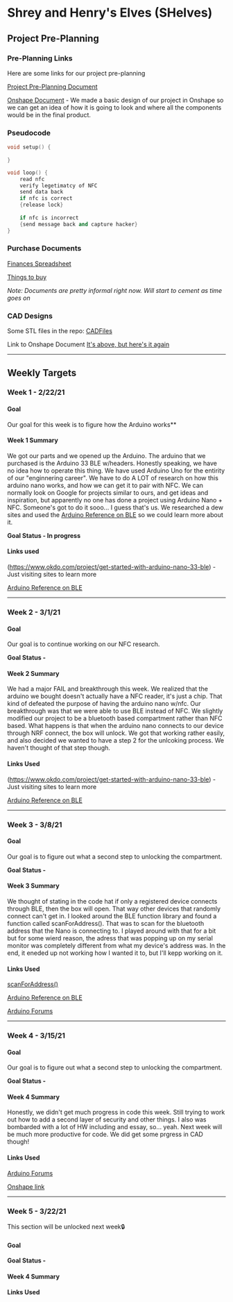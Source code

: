 # Shrey and Henry's Elves (SHelves)

## Project Pre-Planning

### Pre-Planning Links

Here are some links for our project pre-planning

[Project Pre-Planning Document](https://docs.google.com/document/d/1n7HKKgamwmxf23o07j7cTV_iTXT8w2us0Eivl7ezHLk/edit)

[Onshape Document](https://cvilleschools.onshape.com/documents/396c4bae165363b393b80903/w/f6e132cf290feae134ab5437/e/f283a3afb2df00d231ba4060) - We made a basic design of our project in Onshape so we can get an idea of how it is going to look and where all the components would be in the final product.

### Pseudocode

```c++
void setup() {
    
}

void loop() {
    read nfc
    verify legetimatcy of NFC
    send data back
    if nfc is correct
    {release lock}
    
    if nfc is incorrect 
    {send message back and capture hacker}
}
```
### Purchase Documents

[Finances Spreadsheet](https://docs.google.com/spreadsheets/d/1NeZBrL9gGg3-wpjZcSCkW1YLsva8NJrKapRebr1HqUg/edit#gid=0)

[Things to buy](https://docs.google.com/document/d/1pShio0aneYviQ_E5x2Q9ebDooaYmQixlLznzhgxQQnk/edit)

*Note: Documents are pretty informal right now. Will start to cement as time goes on*

### CAD Designs

Some STL files in the repo:
[CADFiles](https://github.com/shrey45/Shrey-and-Henry-s-Elves-SHelves-/tree/main/CADfiles)

Link to Onshape Document
[It's above, but here's it again](#pre-planning-links)

---

## Weekly Targets

### Week 1 - 2/22/21

#### Goal

Our goal for this week is to figure how the Arduino works**

#### Week 1 Summary

We got our parts and we opened up the Arduino. The arduino that we purchased is the Arduino 33 BLE w/headers. Honestly speaking, we have no idea how to operate this thing. We have used Arduino Uno for the entirity of our "enginnering career". We have to do A LOT of research on how this arduino nano works, and how we can get it to pair with NFC. We can normally look on Google for projects similar to ours, and get ideas and inspiration, but apparently no one has done a project using Arduino Nano + NFC. Someone's got to do it sooo... I guess that's us. We researched a dew sites and used the [Arduino Reference on BLE](https://www.arduino.cc/en/Reference/ArduinoBLE) so we could learn more about it. 

**Goal Status - In progress**

#### Links used

(https://www.okdo.com/project/get-started-with-arduino-nano-33-ble) - Just visiting sites to learn more

[Arduino Reference on BLE](https://www.arduino.cc/en/Reference/ArduinoBLE)

---

### Week 2 - 3/1/21

#### Goal

Our goal is to continue working on our NFC research.

**Goal Status -**

#### Week 2 Summary

We had a major FAIL and breakthrough this week. We realized that the arduino we bought doesn't actually have a NFC reader, it's just a chip. That kind of defeated the purpose of having the arduino nano w/nfc. Our breakthrough was that we were able to use BLE instead of NFC. We slightly modified our project to be a bluetooth based compartment rather than NFC based. What happens is that when the arduino nano connects to our device through NRF connect, the box will unlock. We got that working rather easily, and also decided we wanted to have a step 2 for the unlcoking process. We haven't thought of that step though.

#### Links Used

(https://www.okdo.com/project/get-started-with-arduino-nano-33-ble) - Just visiting sites to learn more

[Arduino Reference on BLE](https://www.arduino.cc/en/Reference/ArduinoBLE)

---

### Week 3 - 3/8/21

#### Goal

Our goal is to figure out what a second step to unlocking the compartment.

**Goal Status -**

#### Week 3 Summary

We thought of stating in the code hat if only a registered device connects through BLE, then the box will open. That way other devices that randomly connect can't get in. I looked around the BLE function library and found a function called scanForAddress(). That was to scan for the bluetooth address that the Nano is connecting to. I played around with that for a bit but for some wierd reason, the adress that was popping up on my serial monitor was completely different from what my device's address was. In the end, it eneded up not working how I wanted it to, but I'll kepp working on it.

#### Links Used

[scanForAddress()](https://www.arduino.cc/en/Reference/ArduinoBLEBLEscanForAddress)

[Arduino Reference on BLE](https://www.arduino.cc/en/Reference/ArduinoBLE)

[Arduino Forums](https://forum.arduino.cc/index.php?topic=662680.0)

---

### Week 4 - 3/15/21

#### Goal

Our goal is to figure out what a second step to unlocking the compartment.

**Goal Status -**

#### Week 4 Summary

Honestly, we didn't get much progress in code this week. Still trying to work out how to add a second layer of security and other things. I also was bombarded with a lot of HW including and essay, so... yeah. Next week will be much more productive for code. We did get some prgress in CAD though!

#### Links Used

[Arduino Forums](https://forum.arduino.cc/index.php?topic=662680.0)

[Onshape link](https://cvilleschools.onshape.com/documents/396c4bae165363b393b80903/w/f6e132cf290feae134ab5437/e/29a0a14830e85418dcbea46b)



---

### Week 5 - 3/22/21

This section will be unlocked next week🔒
#### Goal


**Goal Status -**

#### Week 4 Summary


#### Links Used


